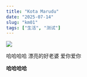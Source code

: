 ```yaml
---
title: "Kota Marudu"
date: "2025-07-14"
slug: "km01"
tags: ["生活", "测试"]
---
```

![](https://prod-files-secure.s3.us-west-2.amazonaws.com/112d0858-5090-4d34-a606-b75eb8d65fd2/c7b45876-473c-4fb6-85d3-cb84a84bfc51/1000201235.jpg?X-Amz-Algorithm=AWS4-HMAC-SHA256&X-Amz-Content-Sha256=UNSIGNED-PAYLOAD&X-Amz-Credential=ASIAZI2LB466WTTSTUMK%2F20250724%2Fus-west-2%2Fs3%2Faws4_request&X-Amz-Date=20250724T154902Z&X-Amz-Expires=3600&X-Amz-Security-Token=IQoJb3JpZ2luX2VjEAcaCXVzLXdlc3QtMiJIMEYCIQC2WTycwjn0lhdjdUx3lxC2fWR30EvMoxeWVRm%2FV8eljQIhAI%2BOEpcbuL%2BIUUFOLwniLVb%2BpiNQi2ZGFdkDPQcl64h7Kv8DCDAQABoMNjM3NDIzMTgzODA1IgznoOg24cwk%2BzdP%2BDoq3AMip7foNMUM7jcO9A6k4QIiOHCpQqzC9NDT83Va3O82cJx%2B2%2FV1YLhfDhRPvPoeuHUbt4zPqANXdaeZp1ceBRTQB0EeSEQfBJ4QjwcUVxAsmayUyNYfQCh%2Ffu5o1NHSKhvCZn%2BXMBynVKvuFATPKLNcZS5VvUZ7XmNVwhiBmBPBGX9PSa9V4bXfWHQslJGDjydnEuO7NGQTFdzr2W8gO3QIjC5kTduoDwiUPk9oNVWXb64vsnX%2Fuby3Eq%2FaM3o26oe0e9eddZg8JsB3%2Bv7qsxASP20cpNJys78%2FLX5OJVU%2FEGWakKRoaIGmQeWVkP8PGS9GOLar4ByDkIvSnu2xZxZBzqRfN1yciOzpMmWpQ3l9DqgRuYsSXE3TfmvKxTQPIEosGh4dhmae3WyIaKEJRjA4hOaSEm6bdtioKY3lLamnc548b7zX%2BCQUbl2Z%2Fb1F%2Bmbe1jzwi%2F1leWp%2B5oVrWO7%2BUAtpmzsDvPDso5oElPEiUfqYsAsdKYCW6kn22jNg%2Bayv0tUq%2FLgNIjy5PzNQh1aI7JNAbNKaBbgn9ir%2BbhzGXlyAwbvHFm7jODMhfSSawILBDuCDl42Fr6MfPGjNhHLN1PdZHrj%2F%2FUr54wGt0sTqXTFi1VowgADFAvGfhzD6lInEBjqkAUcwwgpW5fG53h5%2FQJwSLYfmYR%2Bd9%2FJ8GSXLA8dyg7pdN5mgeET7sNQVQFp%2FrAKwOg6C4eMIB6Y%2FSAYWMyTUcmHWywjPUxxTahr32RKtGTvbGPE10kAjSR3IFvEM8mgbXNHDTVTR2znW95Hi%2BWx%2BPaliIOu4GaWUw4Kyr0UM4LO6mEM7xo%2BAWKLlW6%2F1t1lKSWN5HoQTwje2V8UgJ56GLCFqLZMp&X-Amz-Signature=43f317e8de86bfed1590e7547fc1fb3e585edee17afe1258038d542c168625ed&X-Amz-SignedHeaders=host&x-amz-checksum-mode=ENABLED&x-id=GetObject)


哈哈哈哈  漂亮的好老婆  爱你爱你


**哈哈哈哈**

